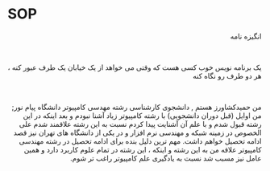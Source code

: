 # SOP

<!DOCTYPE html>
<html>
 
<head>
<p dir="rtl" align="right"> انگیزه نامه </p>
<br>
</head>

<body>
<p dir="rtl" align="right">یک برنامه نویس خوب کسی هست که وقتی می خواهد از یک خیابان یک طرف عبور کنه ، هر دو طرف رو نگاه کنه</p>
<br>
<p dir="rtl" align="right">من حمیدکشاورز هستم , دانشجوی کارشناسی رشته مهدسی کامپیوتر دانشگاه پیام نور; من اوایل (قبل دوران دانشجویی) با رشته کامپیوتر زیاد آشنا نبودم و بعد اینکه در این رشته قبول شدم و با علم آن آشنایت پیدا کردم نسبت به این رشته علاقمند شدم علی الخصوص در زمینه شبکه و مهندسی نرم افزار و در یکی از دانشگاه های تهران نیز قصد ادامه تحصیل خواهم داشت. مهم ترین دلیل بنده برای ادامه تحصیل در رشته مهندسی کامپیوتر علاقه من به این رشته و اینکه ، این رشته در تمام علوم کاربرد دارد و همین عامل نیز مسبب شد نسبت به یادگیری علم کامپیوتر راغب تر شوم.
</p>
<br>
</body>

</html>                                                         
                                         

